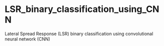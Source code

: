 # LSR_binary_classification_using_CNN
Lateral Spread Response (LSR) binary classification using convolutional neural network (CNN) 
